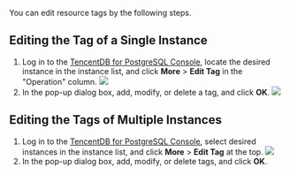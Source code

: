 You can edit resource tags by the following steps.

## Editing the Tag of a Single Instance
1. Log in to the [TencentDB for PostgreSQL Console](https://console.cloud.tencent.com/postgres), locate the desired instance in the instance list, and click **More** > **Edit Tag** in the "Operation" column.
![](https://main.qcloudimg.com/raw/6431c13d1899a311d5f0ac6d9c452dcb.png)
2. In the pop-up dialog box, add, modify, or delete a tag, and click **OK**.
![](https://main.qcloudimg.com/raw/69c2a0a19514de6e4b322e01246d620b.png)


## Editing the Tags of Multiple Instances
1. Log in to the [TencentDB for PostgreSQL Console](https://console.cloud.tencent.com/postgres), select desired instances in the instance list, and click **More** > **Edit Tag** at the top.
![](https://main.qcloudimg.com/raw/7d6dd182ac7ba3ace648fc0c20affa59.png)
2. In the pop-up dialog box, add, modify, or delete tags, and click **OK**.


